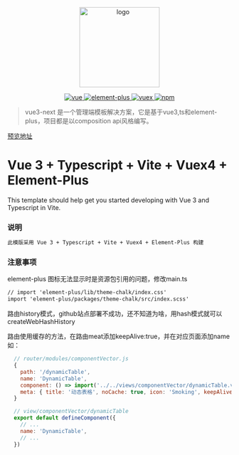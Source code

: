 <!--
 * @Descripttion: 
 * @Author: huangzihong
 * @Date: 2022-02-09 15:37:04
 * @LastEditors: huangzihong
 * @LastEditTime: 2022-02-10 17:53:51
-->
<p align="center">
  <a href="https://github.com/779235394/vue3-next" target="_blank">
    <img width="180" src="https://github.com/rcyj-FED/vue3-composition-admin-docs/blob/main/docs/.vuepress/public/icons/android-chrome-192x192.png" alt="logo">
  </a>
</p>


<p align="center">
  <a href="https://github.com/vuejs/vue">
    <img src="https://img.shields.io/badge/vue-3.0-brightgreen.svg" alt="vue">
  </a>
  <a href="https://github.com/element-plus/element-plus">
    <img src="https://img.shields.io/badge/element--plus-1.x-blue" alt="element-plus">
  </a>
  <a href="https://github.com/vuejs/vuex">
    <img src="https://img.shields.io/badge/vuex-4.0-brightgreen" alt="vuex">
  </a>
   <a href="https://github.com/npm/npm">
    <img src="https://img.shields.io/badge/npm-6.1.8-blue" alt="npm">
   </a>
</p>


> vue3-next 是一个管理端模板解决方案，它是基于vue3,ts和element-plus，项目都是以composition api风格编写。

[预览地址](https://779235394.github.io/vue3-next/#/dashboard)


# Vue 3 + Typescript + Vite + Vuex4 + Element-Plus

This template should help get you started developing with Vue 3 and Typescript in Vite.

### 说明
```markdown
此模版采用 Vue 3 + Typescript + Vite + Vuex4 + Element-Plus 构建
```

### 注意事项
element-plus 图标无法显示时是资源包引用的问题，修改main.ts
```markdown
// import 'element-plus/lib/theme-chalk/index.css'
import 'element-plus/packages/theme-chalk/src/index.scss'
```

路由history模式，github站点部署不成功，还不知道为啥，用hash模式就可以 createWebHashHistory

路由使用缓存的方法，在路由meat添加keepAlive:true，并在对应页面添加name
如：
``` js
  // router/modules/componentVector.js
  {
    path: '/dynamicTable',
    name: 'DynamicTable',
    component: () => import('../../views/componentVector/dynamicTable.vue'),
    meta: { title: '动态表格', noCache: true, icon: 'Smoking', keepAlive: true },
  }

  // view/componentVector/dynamicTable
  export default defineComponent({
    // ...
    name: 'DynamicTable',
    // ...
  })
```

